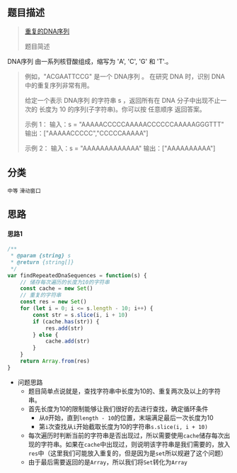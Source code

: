 ## 题目描述

> [重复的DNA序列](https://leetcode.cn/problems/repeated-dna-sequences/)
>
>题目简述
>
DNA序列 由一系列核苷酸组成，缩写为 'A', 'C', 'G' 和 'T'.。
>
> 例如，"ACGAATTCCG" 是一个 DNA序列 。
> 在研究 DNA 时，识别 DNA 中的重复序列非常有用。
>
> 给定一个表示 DNA序列 的字符串 s ，返回所有在 DNA 分子中出现不止一次的 长度为 10 的序列(子字符串)。你可以按 任意顺序 返回答案。
>
>  示例 1：
> 输入：s = "AAAAACCCCCAAAAACCCCCCAAAAAGGGTTT"
>输出：["AAAAACCCCC","CCCCCAAAAA"]
> 
> 示例 2： 
>输入：s = "AAAAAAAAAAAAA"
> 输出：["AAAAAAAAAA"]

## 分类
`中等` `滑动窗口`

## 思路
#### 思路1
```javascript
/**
 * @param {string} s
 * @return {string[]}
 */
var findRepeatedDnaSequences = function(s) {
  	// 储存每次遍历的长度为10的字符串
    const cache = new Set()
    // 重复的字符串
    const res = new Set()
    for (let i = 0; i <= s.length - 10; i++) {
        const str = s.slice(i, i + 10)
        if (cache.has(str)) {
            res.add(str)
        } else {
            cache.add(str)
        }
    }
    return Array.from(res)
}
```
- 问题思路
  - 题目简单点说就是，查找字符串中长度为10的、重复两次及以上的字符串。
  - 首先长度为10的限制能够让我们很好的去进行查找，确定循环条件
    - 从`0`开始，直到`length - 10`的位置，末端满足最后一次长度为10
    - 第`i`次查找从`i`开始截取长度为10的字符串`s.slice(i, i + 10)`
  - 每次遍历时判断当前的字符串是否出现过，所以需要使用`cache`储存每次出现的字符串。如果在`cache`中出现过，则说明该字符串是我们需要的，放入`res`中（这里我们可能放入重复的，但是因为是`set`所以规避了这个问题）
  - 由于最后需要返回的是`Array`，所以我们将`Set`转化为`Array`